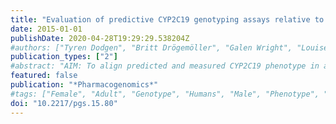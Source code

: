 ```yaml
---
title: "Evaluation of predictive CYP2C19 genotyping assays relative to measured phenotype in a South African cohort"
date: 2015-01-01
publishDate: 2020-04-28T19:29:29.538204Z
#authors: ["Tyren Dodgen", "Britt Drögemöller", "Galen Wright", "Louise Warnich", "Francois Steffens", "Duncan Cromarty", "Marco Alessandrini", "Michael Pepper"]
publication_types: ["2"]
#abstract: "AIM: To align predicted and measured CYP2C19 phenotype in a South African cohort. MATERIALS & METHODS: Genotyping of CYP2C19*2, *3, *9, *15, *17, *27 and *28 was performed using PCR-RFLP, and an activity score (AS) system was used to predict phenotype. True phenotype was measured using plasma concentrations of omeprazole and its metabolite 5'-hydroxyomperazole. RESULTS: Partial genotype-phenotype discrepancies were reported, and an adapted AS system was developed, which showed a marked improvement in phenotype prediction. Results highlight the need for a more comprehensive CYP2C19 genotyping approach to improve prediction of omeprazole metabolism. CONCLUSION: Evidence for the utility of a CYP2C19 AS system is provided, for which the accuracy can be further improved by means of comprehensive genotyping and substrate-specific modification."
featured: false
publication: "*Pharmacogenomics*"
#tags: ["Female", "Adult", "Genotype", "Humans", "Male", "Phenotype", "Middle Aged", "African Continental Ancestry Group", "South Africa", "activity score system", "CYP2C19", "Cytochrome P-450 CYP2C19", "genotype–phenotype correlation", "Inactivation", "Metabolic", "omeprazole", "Omeprazole"]
doi: "10.2217/pgs.15.80"
---
```


